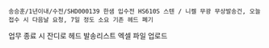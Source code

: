 ```
송승훈/1년이내/수전/SHD000139 한샘 입수전 HS610S 스텐 / 니켈 무광 무상발송건, 오늘 접수 시 다음날 요청, 7일 정도 소요 기존 헤드 폐기
```

업무 종료 시 잔디로 헤드 발송리스트 엑셀 파일 업로드 